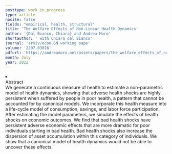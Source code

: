 ```yaml
---
posttype: work_in_progress
type: article
nocite: false
fields: "empirical, health, structural"
title: 'The Welfare Effects of Non-Linear Health Dynamics'
author: '{Dal Bianco, Chiara} and Andrea Moro'
shortauthor: ' with Chiara dal Bianco'
journal: 'arXiv/econ.GN working pape'
volume: '2207.03816'
pdfurl: 'https://andreamoro.net/assets/papers/the_welfare_effects_of_nonlinear_health_dynamics.pdf'
month: July
year: 2022
---
```


<li class='acc_hide'> <div class="title">Abstract</div>
We generate a continuous measure of health to estimate a non-parametric model of health dynamics, showing that adverse health shocks are highly persistent when suffered by people in poor health, a pattern that cannot be accounted for by canonical models. We incorporate this health measure into a life-cycle model of consumption, savings, and labor force participation. After estimating the model parameters, we simulate the effects of health shocks on economic outcomes. We find that bad health shocks have persistent adverse economic effects that are more dramatic for poor individuals starting in bad health. Bad health shocks also increase the dispersion of asset accumulation within this category of individuals. We show that a canonical model of health dynamics would not be able to uncover these effects.
</li>
